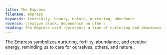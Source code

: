 ```yaml
---
title: The Empress
filename: empress
keywords: femininity, beauty, nature, nurturing, abundance
reverse: creative block, dependence on others
reading: The Empress card represents a time of nurturing and abundance, reminding you to care for yourself, others, and nature. You may be feeling creative and in tune with your feminine energy. However, be mindful of the potential for creative block or dependence on others. Ask yourself - how can I embrace my nurturing and creative energy? What self-care practices can I incorporate into my routine? How can I connect with and appreciate the natural world around me? Remember, taking care of yourself and those around you is essential for personal growth and abundance.
---
```


The Empress symbolizes nurturing, fertility, abundance, and creative energy, reminding us to care for ourselves, others, and nature.
